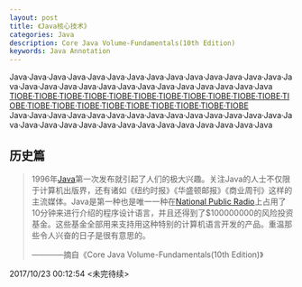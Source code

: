 ```yaml
---
layout: post
title: 《Java核心技术》
categories: Java
description: Core Java Volume-Fundamentals(10th Edition)
keywords: Java Annotation
---
```

Java·Java·Java·Java·Java·Java·Java·Java·Java·Java·Java·Java·Java·Java·Java·Java·Java·Java·Java·Java·Java·Java·Java·Java·Java·Java·Java·Java
[TIOBE·TIOBE·TIOBE·TIOBE·TIOBE·TIOBE·TIOBE·TIOBE·TIOBE·TIOBE·TIOBE·TIOBE·TIOBE·TIOBE·TIOBE·TIOBE·TIOBE·TIOBE·TIOBE·TIOBE·TIOBE](https://www.tiobe.com/tiobe-index/)
Java·Java·Java·Java·Java·Java·Java·Java·Java·Java·Java·Java·Java·Java·Java·Java·Java·Java·Java·Java·Java·Java·Java·Java·Java·Java·Java·Java
## 历史篇 ##
> 1996年[Java](https://www.java.com)第一次发布就引起了人们的极大兴趣。关注Java的人士不仅限于计算机出版界，还有诸如《纽约时报》《华盛顿邮报》《商业周刊》这样的主流媒体。Java是第一种也是唯一一种在[National Public Radio](http://www.npr.org/)上占用了10分钟来进行介绍的程序设计语言，并且还得到了$100000000的风险投资基金。这些基金全部用来支持用这种特别的计算机语言开发的产品。重温那些令人兴奋的日子是很有意思的。
> 
> ————摘自《Core Java Volume-Fundamentals(10th Edition)》

2017/10/23 00:12:54 <未完待续>